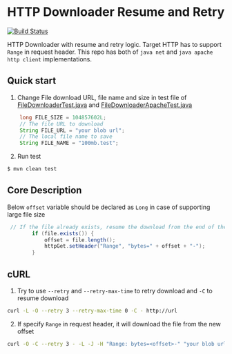 # HTTP Downloader Resume and Retry

[![Build Status](https://travis-ci.org/techblogon/http-downloader.svg?branch=master)](https://travis-ci.org/techblogon/http-downloader)

HTTP Downloader with resume and retry logic. Target HTTP has to support `Range` in request header. This repo has both of `java net` and `java apache http client` implementations.

## Quick start

1.  Change File download URL, file name and size in test file of [FileDownloaderTest.java](./src/test/java/com/techblogon/httpdownloader/FileDownloaderTest.java) and [FileDownloaderApacheTest.java](./src/test/java/com/techblogon/httpdownloader/FileDownloaderApacheTest.java)

```java
    long FILE_SIZE = 104857602L;
    // The file URL to download
    String FILE_URL = "your blob url";
    // The local file name to save
    String FILE_NAME = "100mb.test";
```

2. Run test

```bash 
$ mvn clean test
```

## Core Description

Below `offset` variable should be declared as `Long` in case of supporting large file size 

```java
 // If the file already exists, resume the download from the end of the file
        if (file.exists()) {
            offset = file.length();
            httpGet.setHeader("Range", "bytes=" + offset + "-");
        }
```

## cURL

1. Try to use `--retry` and `--retry-max-time` to retry download and `-C` to resume download

```bash
curl -L -O --retry 3 --retry-max-time 0 -C - http://url

```

2. If specify `Range` in request header, it will download the file from the new offset

```bash
curl -O -C --retry 3 - -L -J -H "Range: bytes=<offset>-" "your blob url"
```
